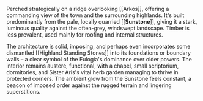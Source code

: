 Perched strategically on a ridge overlooking [[Arkos]], offering a commanding view of the town and the surrounding highlands. It's built predominantly from the pale, locally quarried [[**Sunstone**]], giving it a stark, luminous quality against the often-grey, windswept landscape. Timber is less prevalent, used mainly for roofing and internal structures. 

The architecture is solid, imposing, and perhaps even incorporates some dismantled [[Highland Standing Stones]] into its foundations or boundary walls – a clear symbol of the Eulogia's dominance over older powers. The interior remains austere, functional, with a chapel, small scriptorium, dormitories, and Sister Aris's vital herb garden managing to thrive in protected corners. The ambient glow from the Sunstone feels constant, a beacon of imposed order against the rugged terrain and lingering superstitions.
